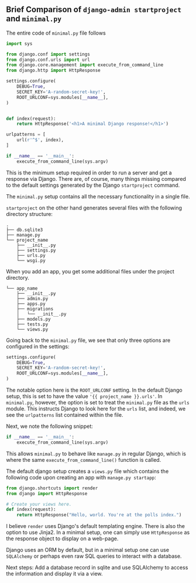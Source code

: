 ## Brief Comparison of `django-admin startproject` and `minimal.py`

The entire code of `minimal.py` file follows

```python
import sys

from django.conf import settings
from django.conf.urls import url
from django.core.management import execute_from_command_line
from django.http import HttpResponse

settings.configure(
    DEBUG=True,
    SECRET_KEY='A-random-secret-key!',
    ROOT_URLCONF=sys.modules[__name__],
)


def index(request):
    return HttpResponse('<h1>A minimal Django response!</h1>')

urlpatterns = [
    url(r'^$', index),
]

if __name__ == '__main__':
    execute_from_command_line(sys.argv)
```

This is the minimum setup required in order to run a server and get a response
via Django. There are, of course, many things missing compared to the default settings generated by the Django
`startproject` command.

The `minimal.py` setup contains all the necessary functionality in a single
file. 

`startproject` on the other hand generates several files with the following
directory structure:
```
.
├── db.sqlite3
├── manage.py
└── project_name
    ├── __init__.py
    ├── settings.py
    ├── urls.py
    └── wsgi.py
```

When you add an app, you get some additional files under the project directory.
```
└── app_name 
    ├── __init__.py
    ├── admin.py
    ├── apps.py
    ├── migrations
    │   └── __init__.py
    ├── models.py
    ├── tests.py
    └── views.py
```

Going back to the `minimal.py` file, we see that only three options are
configured in the settings:
```python
settings.configure(
    DEBUG=True,
    SECRET_KEY='A-random-secret-key!',
    ROOT_URLCONF=sys.modules[__name__],
)
```

The notable option here is the `ROOT_URLCONF` setting. In the default Django
setup, this is set to have the value `'{{ project_name }}.urls'`. In
`minimal.py`, however, the option is set to treat the `minimal.py` file as the
`urls` module. This instructs Django to look here for the `urls` list, and
indeed, we see the `urlpatterns` list contained within the file.

Next, we note the following snippet:
```python
if __name__ == '__main__':
    execute_from_command_line(sys.argv)
```

This allows `minimal.py` to behave like `manage.py` in regular Django, which is
where the same `execute_from_command_line()` function is called.

The default django setup creates a `views.py` file which contains the following
code upon creating an app with `manage.py startapp`:

```python
from django.shortcuts import render
from django import HttpResponse

# Create your views here.
def index(request):
    return HttpResponse("Hello, world. You're at the polls index.")
```

I believe `render` uses Django's default templating engine. There is also the
option to use Jinja2. In a minimal setup, one can simply use `HttpResponse`
as the response object to display on a web-page.

Django uses an ORM by default, but in a minimal setup one can use `SQLAlchemy`
or perhaps even raw SQL queries to interact with a database.

Next steps:
Add a database record in sqlite and use SQLAlchemy to access the information
and display it via a view.
